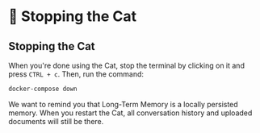 # &#128640; Stopping the Cat

## Stopping the Cat

When you're done using the Cat, stop the terminal by clicking on it and press `CTRL + c`. Then, run the command:

```bash
docker-compose down
```

We want to remind you that Long-Term Memory is a locally persisted memory.
When you restart the Cat, all conversation history and uploaded documents will still be there.